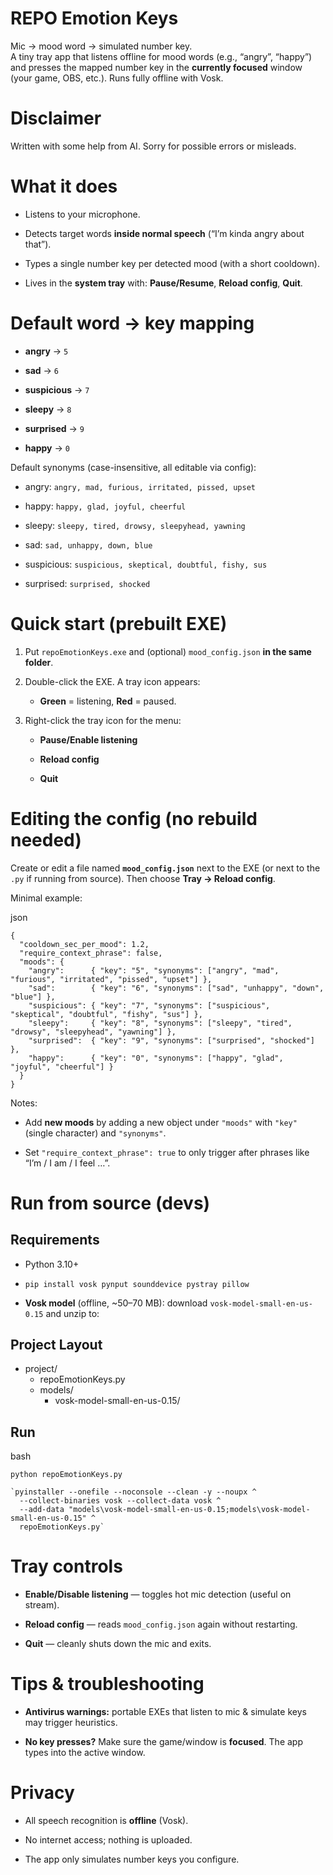 
# REPO Emotion Keys

Mic → mood word → simulated number key.  
A tiny tray app that listens offline for mood words (e.g., “angry”, “happy”) and presses the mapped number key in the **currently focused** window (your game, OBS, etc.). Runs fully offline with Vosk.

# Disclaimer
Written with some help from AI. Sorry for possible errors or misleads.

# What it does

-   Listens to your microphone.
    
-   Detects target words **inside normal speech** (“I’m kinda angry about that”).
    
-   Types a single number key per detected mood (with a short cooldown).
    
-   Lives in the **system tray** with: **Pause/Resume**, **Reload config**, **Quit**.
    

# Default word → key mapping

-   **angry** → `5`
    
-   **sad** → `6`
    
-   **suspicious** → `7`
    
-   **sleepy** → `8`
    
-   **surprised** → `9`
    
-   **happy** → `0`
    

Default synonyms (case-insensitive, all editable via config):

-   angry: `angry, mad, furious, irritated, pissed, upset`
    
-   happy: `happy, glad, joyful, cheerful`
    
-   sleepy: `sleepy, tired, drowsy, sleepyhead, yawning`
    
-   sad: `sad, unhappy, down, blue`
    
-   suspicious: `suspicious, skeptical, doubtful, fishy, sus`
    
-   surprised: `surprised, shocked`
    

# Quick start (prebuilt EXE)

1.  Put `repoEmotionKeys.exe` and (optional) `mood_config.json` **in the same folder**.
    
2.  Double-click the EXE. A tray icon appears:
    
    -   **Green** = listening, **Red** = paused.
        
3.  Right-click the tray icon for the menu:
    
    -   **Pause/Enable listening**
        
    -   **Reload config**
        
    -   **Quit**
        

# Editing the config (no rebuild needed)

Create or edit a file named **`mood_config.json`** next to the EXE (or next to the `.py` if running from source). Then choose **Tray → Reload config**.

Minimal example:

json

    {
      "cooldown_sec_per_mood": 1.2,
      "require_context_phrase": false,
      "moods": {
        "angry":      { "key": "5", "synonyms": ["angry", "mad", "furious", "irritated", "pissed", "upset"] },
        "sad":        { "key": "6", "synonyms": ["sad", "unhappy", "down", "blue"] },
        "suspicious": { "key": "7", "synonyms": ["suspicious", "skeptical", "doubtful", "fishy", "sus"] },
        "sleepy":     { "key": "8", "synonyms": ["sleepy", "tired", "drowsy", "sleepyhead", "yawning"] },
        "surprised":  { "key": "9", "synonyms": ["surprised", "shocked"] },
        "happy":      { "key": "0", "synonyms": ["happy", "glad", "joyful", "cheerful"] }
      }
    }

Notes:

-   Add **new moods** by adding a new object under `"moods"` with `"key"` (single character) and `"synonyms"`.
    
-   Set `"require_context_phrase": true` to only trigger after phrases like “I’m / I am / I feel …”.
    

# Run from source (devs)

## Requirements

-   Python 3.10+
    
-   `pip install vosk pynput sounddevice pystray pillow`
    
-   **Vosk model** (offline, ~50–70 MB): download `vosk-model-small-en-us-0.15` and unzip to:
    
## Project Layout

 - project/
	 - repoEmotionKeys.py
	 - models/
		 - vosk-model-small-en-us-0.15/



## Run

bash

`python repoEmotionKeys.py` 

    
    `pyinstaller --onefile --noconsole --clean -y --noupx ^
      --collect-binaries vosk --collect-data vosk ^
      --add-data "models\vosk-model-small-en-us-0.15;models\vosk-model-small-en-us-0.15" ^
      repoEmotionKeys.py`

# Tray controls

-   **Enable/Disable listening** — toggles hot mic detection (useful on stream).
    
-   **Reload config** — reads `mood_config.json` again without restarting.
    
-   **Quit** — cleanly shuts down the mic and exits.
    

# Tips & troubleshooting

-   **Antivirus warnings:** portable EXEs that listen to mic & simulate keys may trigger heuristics. 
    
-   **No key presses?** Make sure the game/window is **focused**. The app types into the active window.

    
# Privacy

-   All speech recognition is **offline** (Vosk).
    
-   No internet access; nothing is uploaded.
    
-   The app only simulates number keys you configure.

